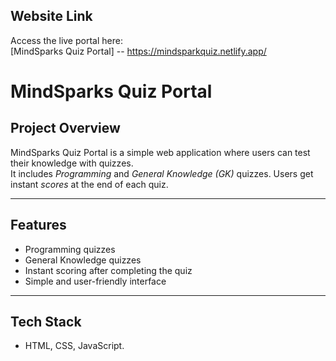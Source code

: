## Website Link
Access the live portal here:  
[MindSparks Quiz Portal] --  https://mindsparkquiz.netlify.app/


# MindSparks Quiz Portal

## Project Overview
MindSparks Quiz Portal is a simple web application where users can test their knowledge with quizzes.  
It includes *Programming* and *General Knowledge (GK)* quizzes. Users get instant *scores* at the end of each quiz.

---

## Features
- Programming quizzes  
- General Knowledge quizzes  
- Instant scoring after completing the quiz  
- Simple and user-friendly interface  

---

## Tech Stack
- HTML, CSS, JavaScript.
